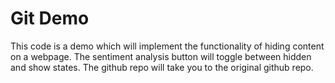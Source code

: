 # Git Demo

This code is a demo which will implement the functionality of hiding content on a webpage. The sentiment analysis button will toggle between hidden and show states. The github repo will take you to the original github repo.
